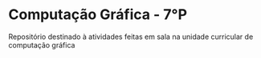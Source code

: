 # Computação Gráfica - 7°P
Repositório destinado à atividades feitas em sala na unidade curricular de computação gráfica

